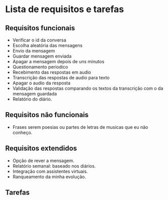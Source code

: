 # Lista de requisitos e tarefas

## Requisitos funcionais
- Verificar o id da conversa
- Escolha aleatória das mensagens
- Envio da mensagem
- Guardar mensagem enviada
- Apagar a mensagem depois de uns minutos
- Questionamento periodico
- Recebimento das respostas em audio
- Transcrição das respostas de audio para texto
- Apagar o audio da resposta
- Validação das respostas comparando os textos da transcrição com o da mensagem guardada
- Relatório do diário.

## Requisitos não funcionais
- Frases serem poesias ou partes de letras de musicas que eu não conheço.

## Requisitos extendidos
- Opção de rever a mensagem.
- Relatório semanal: baseado nos diários.
- Integração com assistentes virtuais.
- Ranqueamento da minha evolução.

## Tarefas
